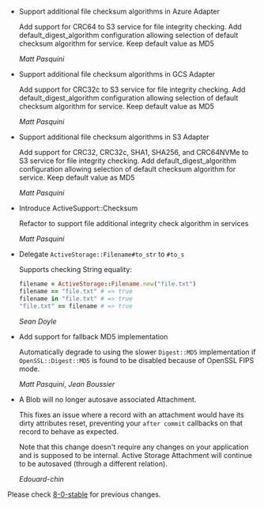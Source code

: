 *   Support additional file checksum algorithms in Azure Adapter

    Add support for CRC64 to S3 service for
    file integrity checking.
    Add default_digest_algorithm configuration allowing selection of default
    checksum algorithm for service. Keep default value as MD5

    *Matt Pasquini*

*   Support additional file checksum algorithms in GCS Adapter

    Add support for CRC32c to S3 service for
    file integrity checking.
    Add default_digest_algorithm configuration allowing selection of default
    checksum algorithm for service. Keep default value as MD5

    *Matt Pasquini*

*   Support additional file checksum algorithms in S3 Adapter

    Add support for CRC32, CRC32c, SHA1, SHA256, and CRC64NVMe to S3 service for
    file integrity checking.
    Add default_digest_algorithm configuration allowing selection of default
    checksum algorithm for service. Keep default value as MD5

    *Matt Pasquini*

*   Introduce ActiveSupport::Checksum

    Refactor to support file additional integrity check algorithm in services

    *Matt Pasquini*

*   Delegate `ActiveStorage::Filename#to_str` to `#to_s`

    Supports checking String equality:

    ```ruby
    filename = ActiveStorage::Filename.new("file.txt")
    filename == "file.txt" # => true
    filename in "file.txt" # => true
    "file.txt" == filename # => true
    ```

    *Sean Doyle*

*   Add support for fallback MD5 implementation

    Automatically degrade to using the slower `Digest::MD5` implementation if `OpenSSL::Digest::MD5`
    is found to be disabled because of OpenSSL FIPS mode.

    *Matt Pasquini*, *Jean Boussier*

*   A Blob will no longer autosave associated Attachment.

    This fixes an issue where a record with an attachment would have
    its dirty attributes reset, preventing your `after commit` callbacks
    on that record to behave as expected.

    Note that this change doesn't require any changes on your application
    and is supposed to be internal. Active Storage Attachment will continue
    to be autosaved (through a different relation).

    *Edouard-chin*

Please check [8-0-stable](https://github.com/rails/rails/blob/8-0-stable/activestorage/CHANGELOG.md) for previous changes.
